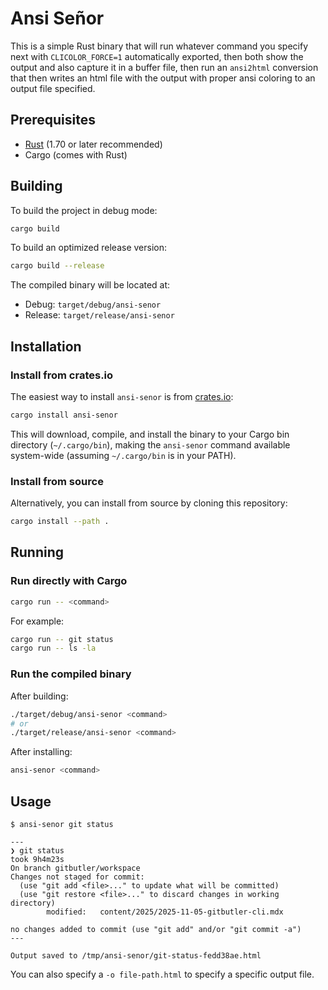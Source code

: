 # Ansi Señor

This is a simple Rust binary that will run whatever command you specify next with `CLICOLOR_FORCE=1` automatically exported, then both show the output and also capture it in a buffer file, then run an `ansi2html` conversion that then writes an html file with the output with proper ansi coloring to an output file specified.

## Prerequisites

- [Rust](https://www.rust-lang.org/) (1.70 or later recommended)
- Cargo (comes with Rust)

## Building

To build the project in debug mode:

```bash
cargo build
```

To build an optimized release version:

```bash
cargo build --release
```

The compiled binary will be located at:

- Debug: `target/debug/ansi-senor`
- Release: `target/release/ansi-senor`

## Installation

### Install from crates.io

The easiest way to install `ansi-senor` is from [crates.io](https://crates.io/crates/ansi-senor):

```bash
cargo install ansi-senor
```

This will download, compile, and install the binary to your Cargo bin directory (`~/.cargo/bin`), making the `ansi-senor` command available system-wide (assuming `~/.cargo/bin` is in your PATH).

### Install from source

Alternatively, you can install from source by cloning this repository:

```bash
cargo install --path .
```

## Running

### Run directly with Cargo

```bash
cargo run -- <command>
```

For example:

```bash
cargo run -- git status
cargo run -- ls -la
```

### Run the compiled binary

After building:

```bash
./target/debug/ansi-senor <command>
# or
./target/release/ansi-senor <command>
```

After installing:

```bash
ansi-senor <command>
```

## Usage

```
$ ansi-senor git status

---
❯ git status                                                                                                            took 9h4m23s
On branch gitbutler/workspace
Changes not staged for commit:
  (use "git add <file>..." to update what will be committed)
  (use "git restore <file>..." to discard changes in working directory)
        modified:   content/2025/2025-11-05-gitbutler-cli.mdx

no changes added to commit (use "git add" and/or "git commit -a")
---

Output saved to /tmp/ansi-senor/git-status-fedd38ae.html
```

You can also specify a `-o file-path.html` to specify a specific output file.
